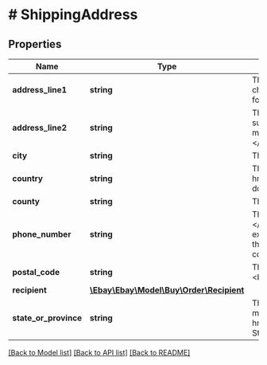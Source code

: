 # # ShippingAddress

## Properties

Name | Type | Description | Notes
------------ | ------------- | ------------- | -------------
**address_line1** | **string** | The first line of the street address where the item is being shipped.&lt;br /&gt;&lt;br /&gt;&lt;b&gt;Maximum:&lt;/b&gt;&lt;ul&gt;&lt;li&gt;40 characters for AU, CA, and US marketplaces&lt;/li&gt;&lt;li&gt;35 characters for DE and GB marketplaces&lt;/li&gt;&lt;li&gt;50 characters for all other marketplaces&lt;/li&gt;&lt;/ul&gt; | [optional]
**address_line2** | **string** | The second line of the street address where the item is being shipped. This optional field can be used for information such as &#39;Suite Number&#39; or &#39;Apt Number&#39;.&lt;br /&gt;&lt;br /&gt;&lt;b&gt;Maximum:&lt;/b&gt;&lt;ul&gt;&lt;li&gt;40 characters for AU, CA, and US marketplaces&lt;/li&gt;&lt;li&gt;35 characters for DE and GB marketplaces&lt;/li&gt;&lt;li&gt;50 characters for all other marketplaces&lt;/li&gt;&lt;/ul&gt; | [optional]
**city** | **string** | The city of the address where the item is being shipped. | [optional]
**country** | **string** | The two letter code representing the country of the address. For implementation help, refer to &lt;a href&#x3D;&#39;https://developer.ebay.com/api-docs/buy/order/types/bas:CountryCodeEnum&#39;&gt;eBay API documentation&lt;/a&gt; | [optional]
**county** | **string** | The county of the address where the item is being shipped. | [optional]
**phone_number** | **string** | The phone number of the person receiving the package.&lt;br /&gt;&lt;br /&gt;&lt;span class&#x3D;\&quot;tablenote\&quot;&gt;&lt;b&gt;Note:&lt;/b&gt; It is highly recommended that when entering the phone number you include the country code.&lt;br /&gt;&lt;br /&gt;For example, if a US phone number is &lt;code&gt;4********4&lt;/code&gt;, you would enter &lt;code&gt;+14********4&lt;/code&gt;. If you do not include this code, the service will use the country specified in the &lt;b&gt;country&lt;/b&gt; field.&lt;br /&gt;&lt;br /&gt;You can find the country code at &lt;a href&#x3D;\&quot;https://countrycode.org/\&quot;&gt;https://countrycode.org&lt;/a&gt;.&lt;/span&gt; | [optional]
**postal_code** | **string** | The postal code of the address where the item is being shipped.&lt;br /&gt;&lt;br /&gt;&lt;span class&#x3D;\&quot;tablenote\&quot;&gt;&lt;b&gt;Note:&lt;/b&gt; This is optional when shipping to EBAY_HK (Hong Kong).&lt;/span&gt; | [optional]
**recipient** | [**\Ebay\Ebay\Model\Buy\Order\Recipient**](Recipient.md) |  | [optional]
**state_or_province** | **string** | The state or province of the address.&lt;br /&gt;&lt;br /&gt;&lt;span class&#x3D;\&quot;tablenote\&quot;&gt;&lt;b&gt;Note:&lt;/b&gt; For the US marketplace, this is a two-character value. For a list of valid values, see &lt;a href&#x3D;\&quot;https://www.ups.com/worldshiphelp/WS15/ENU/AppHelp/Codes/State_Province_Codes.htm\&quot;&gt;US State and Canada Province Codes&lt;/a&gt;. &lt;/span&gt; | [optional]

[[Back to Model list]](../../README.md#models) [[Back to API list]](../../README.md#endpoints) [[Back to README]](../../README.md)
